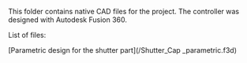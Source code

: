 This folder contains native CAD files for the project. The controller was designed with Autodesk Fusion 360.

List of files:

[Parametric design for the shutter part](/Shutter_Cap _parametric.f3d)
  
